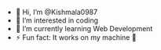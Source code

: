 - 👋 Hi, I’m @Kishmala0987
- 👀 I’m interested in coding
- 🌱 I’m currently learning Web Development
- ⚡ Fun fact: It works on my machine 👀

<!---
Kishmala0987/Kishmala0987 is a ✨ special ✨ repository because its `README.md` (this file) appears on your GitHub profile.
You can click the Preview link to take a look at your changes.
--->
